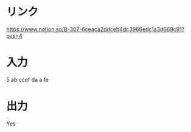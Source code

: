 # リンク
https://www.notion.so/B-307-6ceaca2ddceb4dc3966edc1a3d669c91?pvs=4

# 入力
5
ab
ccef
da
a
fe

# 出力
Yes
